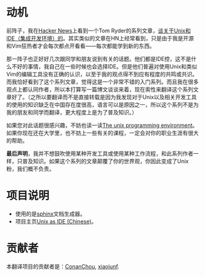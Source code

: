 # 动机
前阵子，我在[Hacker News](http://news.ycombinator.com/)上看到一个Tom Ryder的系列文章，[谈关于Unix和IDE（集成开发环境）的](http://blog.sanctum.geek.nz/series/unix-as-ide/ "Unix as IDE")。其实类似的文章在HN上经常看到，只是由于我是开源和Vim狂热者才会每次都点开看看——每次都能学到新的东西。

那一阵子也正好好几次跟同学和朋友说到有关的话题。他们都是IDE控，这不是什么不好的事情，我自己在一些时候也会选择IDE。但是他们普遍对使用Unix和类似Vim的编辑工具没有正确的认识，以至于我的观点得不到应有程度的共鸣或共识。而我恰好看到了这个系列文章，觉得这是一个非常不错的入门系列。而且我在很多观点上都认同作者，所以本打算写一篇博文谈谈来着，现在索性来翻译这个系列文章好了。（之所以要翻译而不是直接转载是因为我发现对于Unix以及相关开发工具的使用的知识缺乏在中国存在度很高，语言可以是原因之一，所以这个系列不是为我的朋友和同学而翻译，更大程度上是为了普及知识。）

如果您对此话题很感兴趣，不妨也读一读[The unix programming environment](http://www.iu.hio.no/~mark/unix/unix_toc.html)。如果你现在还在大学里，也不妨上一些有关的课程，一定会对你的职业生涯有很大的帮助。

**最后声明**，我并不想鼓吹使用某种开发工具或使用某种工作流程，和此系列作者一样，只普及知识。如果这个系列的文章颠覆了你的世界观，你因此变成了Unix粉，我们概不负责。

# 项目说明
* 使用的是[sphinx](http://sphinx.pocoo.org/)文档生成器。
* 项目主页[Unix as IDE (Chinese)](https://github.com/ConanChou/Unix-as-IDE--Chinese-)。

# 贡献者
本翻译项目的贡献者是：[ConanChou](https://github.com/ConanChou), [xiaojunf](https://github.com/xiaojunf).
